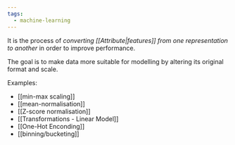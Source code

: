```yaml
---
tags:
  - machine-learning
---
```

It is the process of *converting [[Attribute|features]] from one representation to another* in order to improve performance.

The goal is to make data more suitable for modelling by altering its original format and scale.

Examples:
- [[min-max scaling]]
- [[mean-normalisation]]
- [[Z-score normalisation]]
- [[Transformations - Linear Model]]
- [[One-Hot Enconding]]
- [[binning/bucketing]]
